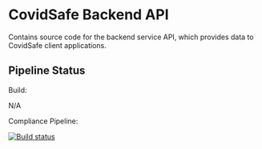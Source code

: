 # CovidSafe Backend API

Contains source code for the backend service API, which provides data to CovidSafe client applications.

## Pipeline Status

Build:

N/A

Compliance Pipeline:

[![Build status](https://dev.azure.com/msresearch/CovidSafe/_apis/build/status/Compliance/Backend-Compliance%20Assessment)](https://dev.azure.com/msresearch/CovidSafe/_build/latest?definitionId=2384)
